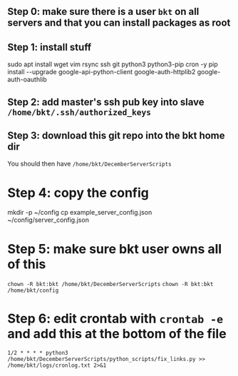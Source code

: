 ## Step 0: make sure there is a user `bkt` on all servers and that you can install packages as root

## Step 1: install stuff
sudo apt install wget vim rsync ssh git python3 python3-pip cron -y
pip install --upgrade google-api-python-client google-auth-httplib2 google-auth-oauthlib

## Step 2: add master's ssh pub key into slave `/home/bkt/.ssh/authorized_keys`

## Step 3: download this git repo into the bkt home dir
You should then have `/home/bkt/DecemberServerScripts`

# Step 4: copy the config
mkdir -p ~/config
cp example_server_config.json ~/config/server_config.json

# Step 5: make sure bkt user owns all of this
`chown -R bkt:bkt /home/bkt/DecemberServerScripts`
`chown -R bkt:bkt /home/bkt/config`

# Step 6: edit crontab with `crontab -e` and add this at the bottom of the file

```
1/2 * * * * python3 /home/bkt/DecemberServerScripts/python_scripts/fix_links.py >> /home/bkt/logs/cronlog.txt 2>&1
```